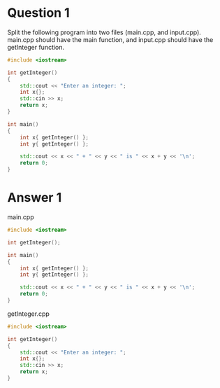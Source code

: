 # Question 1
Split the following program into two files (main.cpp, and input.cpp). main.cpp should have the main function, and input.cpp should have the getInteger function.
```cpp
#include <iostream>

int getInteger()
{
	std::cout << "Enter an integer: ";
	int x{};
	std::cin >> x;
	return x;
}

int main()
{
	int x{ getInteger() };
	int y{ getInteger() };

	std::cout << x << " + " << y << " is " << x + y << '\n';
	return 0;
}
```

# Answer 1
main.cpp
```cpp
#include <iostream>

int getInteger();

int main()
{
	int x{ getInteger() };
	int y{ getInteger() };

	std::cout << x << " + " << y << " is " << x + y << '\n';
	return 0;
}
```

getInteger.cpp
```cpp
#include <iostream>

int getInteger()
{
	std::cout << "Enter an integer: ";
	int x{};
	std::cin >> x;
	return x;
}
```